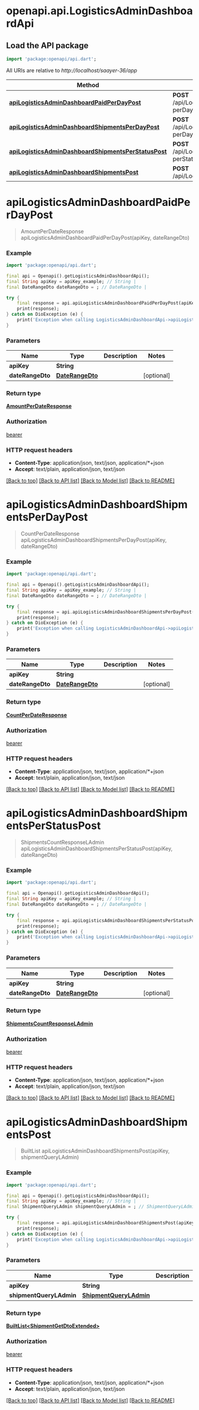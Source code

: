 # openapi.api.LogisticsAdminDashboardApi

## Load the API package
```dart
import 'package:openapi/api.dart';
```

All URIs are relative to *http://localhost/saayer-36/app*

Method | HTTP request | Description
------------- | ------------- | -------------
[**apiLogisticsAdminDashboardPaidPerDayPost**](LogisticsAdminDashboardApi.md#apilogisticsadmindashboardpaidperdaypost) | **POST** /api/LogisticsAdminDashboard/paid-perDay | 
[**apiLogisticsAdminDashboardShipmentsPerDayPost**](LogisticsAdminDashboardApi.md#apilogisticsadmindashboardshipmentsperdaypost) | **POST** /api/LogisticsAdminDashboard/shipments-perDay | 
[**apiLogisticsAdminDashboardShipmentsPerStatusPost**](LogisticsAdminDashboardApi.md#apilogisticsadmindashboardshipmentsperstatuspost) | **POST** /api/LogisticsAdminDashboard/shipments-perStatus | 
[**apiLogisticsAdminDashboardShipmentsPost**](LogisticsAdminDashboardApi.md#apilogisticsadmindashboardshipmentspost) | **POST** /api/LogisticsAdminDashboard/shipments | 


# **apiLogisticsAdminDashboardPaidPerDayPost**
> AmountPerDateResponse apiLogisticsAdminDashboardPaidPerDayPost(apiKey, dateRangeDto)



### Example
```dart
import 'package:openapi/api.dart';

final api = Openapi().getLogisticsAdminDashboardApi();
final String apiKey = apiKey_example; // String | 
final DateRangeDto dateRangeDto = ; // DateRangeDto | 

try {
    final response = api.apiLogisticsAdminDashboardPaidPerDayPost(apiKey, dateRangeDto);
    print(response);
} catch on DioException (e) {
    print('Exception when calling LogisticsAdminDashboardApi->apiLogisticsAdminDashboardPaidPerDayPost: $e\n');
}
```

### Parameters

Name | Type | Description  | Notes
------------- | ------------- | ------------- | -------------
 **apiKey** | **String**|  | 
 **dateRangeDto** | [**DateRangeDto**](DateRangeDto.md)|  | [optional] 

### Return type

[**AmountPerDateResponse**](AmountPerDateResponse.md)

### Authorization

[bearer](../README.md#bearer)

### HTTP request headers

 - **Content-Type**: application/json, text/json, application/*+json
 - **Accept**: text/plain, application/json, text/json

[[Back to top]](#) [[Back to API list]](../README.md#documentation-for-api-endpoints) [[Back to Model list]](../README.md#documentation-for-models) [[Back to README]](../README.md)

# **apiLogisticsAdminDashboardShipmentsPerDayPost**
> CountPerDateResponse apiLogisticsAdminDashboardShipmentsPerDayPost(apiKey, dateRangeDto)



### Example
```dart
import 'package:openapi/api.dart';

final api = Openapi().getLogisticsAdminDashboardApi();
final String apiKey = apiKey_example; // String | 
final DateRangeDto dateRangeDto = ; // DateRangeDto | 

try {
    final response = api.apiLogisticsAdminDashboardShipmentsPerDayPost(apiKey, dateRangeDto);
    print(response);
} catch on DioException (e) {
    print('Exception when calling LogisticsAdminDashboardApi->apiLogisticsAdminDashboardShipmentsPerDayPost: $e\n');
}
```

### Parameters

Name | Type | Description  | Notes
------------- | ------------- | ------------- | -------------
 **apiKey** | **String**|  | 
 **dateRangeDto** | [**DateRangeDto**](DateRangeDto.md)|  | [optional] 

### Return type

[**CountPerDateResponse**](CountPerDateResponse.md)

### Authorization

[bearer](../README.md#bearer)

### HTTP request headers

 - **Content-Type**: application/json, text/json, application/*+json
 - **Accept**: text/plain, application/json, text/json

[[Back to top]](#) [[Back to API list]](../README.md#documentation-for-api-endpoints) [[Back to Model list]](../README.md#documentation-for-models) [[Back to README]](../README.md)

# **apiLogisticsAdminDashboardShipmentsPerStatusPost**
> ShipmentsCountResponseLAdmin apiLogisticsAdminDashboardShipmentsPerStatusPost(apiKey, dateRangeDto)



### Example
```dart
import 'package:openapi/api.dart';

final api = Openapi().getLogisticsAdminDashboardApi();
final String apiKey = apiKey_example; // String | 
final DateRangeDto dateRangeDto = ; // DateRangeDto | 

try {
    final response = api.apiLogisticsAdminDashboardShipmentsPerStatusPost(apiKey, dateRangeDto);
    print(response);
} catch on DioException (e) {
    print('Exception when calling LogisticsAdminDashboardApi->apiLogisticsAdminDashboardShipmentsPerStatusPost: $e\n');
}
```

### Parameters

Name | Type | Description  | Notes
------------- | ------------- | ------------- | -------------
 **apiKey** | **String**|  | 
 **dateRangeDto** | [**DateRangeDto**](DateRangeDto.md)|  | [optional] 

### Return type

[**ShipmentsCountResponseLAdmin**](ShipmentsCountResponseLAdmin.md)

### Authorization

[bearer](../README.md#bearer)

### HTTP request headers

 - **Content-Type**: application/json, text/json, application/*+json
 - **Accept**: text/plain, application/json, text/json

[[Back to top]](#) [[Back to API list]](../README.md#documentation-for-api-endpoints) [[Back to Model list]](../README.md#documentation-for-models) [[Back to README]](../README.md)

# **apiLogisticsAdminDashboardShipmentsPost**
> BuiltList<ShipmentGetDtoExtended> apiLogisticsAdminDashboardShipmentsPost(apiKey, shipmentQueryLAdmin)



### Example
```dart
import 'package:openapi/api.dart';

final api = Openapi().getLogisticsAdminDashboardApi();
final String apiKey = apiKey_example; // String | 
final ShipmentQueryLAdmin shipmentQueryLAdmin = ; // ShipmentQueryLAdmin | 

try {
    final response = api.apiLogisticsAdminDashboardShipmentsPost(apiKey, shipmentQueryLAdmin);
    print(response);
} catch on DioException (e) {
    print('Exception when calling LogisticsAdminDashboardApi->apiLogisticsAdminDashboardShipmentsPost: $e\n');
}
```

### Parameters

Name | Type | Description  | Notes
------------- | ------------- | ------------- | -------------
 **apiKey** | **String**|  | 
 **shipmentQueryLAdmin** | [**ShipmentQueryLAdmin**](ShipmentQueryLAdmin.md)|  | [optional] 

### Return type

[**BuiltList&lt;ShipmentGetDtoExtended&gt;**](ShipmentGetDtoExtended.md)

### Authorization

[bearer](../README.md#bearer)

### HTTP request headers

 - **Content-Type**: application/json, text/json, application/*+json
 - **Accept**: text/plain, application/json, text/json

[[Back to top]](#) [[Back to API list]](../README.md#documentation-for-api-endpoints) [[Back to Model list]](../README.md#documentation-for-models) [[Back to README]](../README.md)

